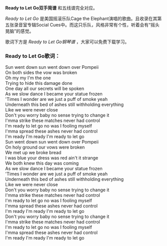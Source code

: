 

**Ready to Let Go双手简谱** 和五线谱完全对应。

_Ready to Let Go_ 是美国摇滚乐队Cage the Elephant演唱的歌曲。且收录在其第五张录音室专辑Social
Cues中。而这只乐队，风格非常有个性，听着会有“摇头晃脑”的感觉。

歌词下方是 _Ready to Let Go钢琴谱_ ，大家可以免费下载学习。

### Ready to Let Go歌词：

Sun went down sun went down over Pompeii  
On both sides the vow was broken  
Oh my my I'm the one  
Trying to hide this damage done  
One day all our secrets will be spoken  
As we slow dance I became your statue frozen  
'Times I wonder are we just a puff of smoke yeah  
Underneath this bed of ashes still withholding everything  
Like we were never close  
Don't you worry baby no sense trying to change it  
I'mma strike these matches never had control  
I'm ready to let go no was I fooling myself  
I'mma spread these ashes never had control  
I'm ready I'm ready I'm ready to let go  
Sun went down sun went down over Pompeii  
On holy ground our vows were broken  
We met up we broke bread  
I was blue your dress was red ain't it strange  
We both knew this day was coming  
As we slow dance I became your statue frozen  
'Times I wonder are we just a puff of smoke yeah  
Underneath this bed of ashes still withholding everything  
Like we were never close  
Don't you worry baby no sense trying to change it  
I'mma strike these matches never had control  
I'm ready to let go no was I fooling myself  
I'mma spread these ashes never had control  
I'm ready I'm ready I'm ready to let go  
Don't you worry baby no sense trying to change it  
I'mma strike these matches never had control  
I'm ready to let go no was I fooling myself  
I'mma spread these ashes never had control  
I'm ready I'm ready I'm ready to let go

